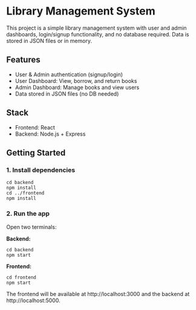 # Library Management System

This project is a simple library management system with user and admin dashboards, login/signup functionality, and no database required. Data is stored in JSON files or in memory.

## Features
- User & Admin authentication (signup/login)
- User Dashboard: View, borrow, and return books
- Admin Dashboard: Manage books and view users
- Data stored in JSON files (no DB needed)

## Stack
- Frontend: React
- Backend: Node.js + Express

## Getting Started

### 1. Install dependencies

```
cd backend
npm install
cd ../frontend
npm install
```

### 2. Run the app

Open two terminals:

**Backend:**
```
cd backend
npm start
```

**Frontend:**
```
cd frontend
npm start
```

The frontend will be available at http://localhost:3000 and the backend at http://localhost:5000.
